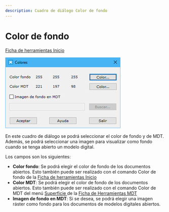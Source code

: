 ```yaml
---
description: Cuadro de diálogo Color de fondo
---
```


# Color de fondo

[Ficha de herramientas Inicio](../fichas-de-herramientas/ficha-de-herramientas-inicio/)

![Cuadro de di&#xE1;logo Color de fondo](../../.gitbook/assets/image%20%2880%29.png)

En este cuadro de diálogo se podrá seleccionar el color de fondo y de MDT. Además, se podrá seleccionar una imagen para visualizar como fondo cuando se tenga abierto un modelo digital.

Los campos son los siguientes:

* **Color fondo**: Se podrá elegir el color de fondo de los documentos abiertos. Esto también puede ser realizado con el comando Color de fondo  de la [Ficha de herramientas Inicio](../fichas-de-herramientas/ficha-de-herramientas-inicio/)
* **Color MDT**: Se podrá elegir el color de fondo de los documentos abiertos. Esto también puede ser realizado con el comando Color de MDT  del menú [Superficie  ](vista-de-superficie-de-mdt.md)de la [Ficha de Herramientas MDT](../fichas-de-herramientas/ficha-de-herramientas-mdt/)
* **Imagen de fondo en MDT**: Si se desea, se podrá elegir una imagen ráster como fondo para los documentos de modelos digitales abiertos.




